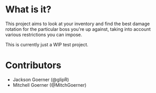 # What is it?

This project aims to look at your inventory and find the best damage rotation for the particular boss you're up against, taking into account various restrictions you can impose.

This is currently just a WIP test project.

# Contributors

* Jackson Goerner (@glipR)
* Mitchell Goerner (@MitchGoerner)
